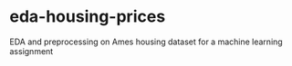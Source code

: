 # eda-housing-prices
EDA and preprocessing on Ames housing dataset for a machine learning assignment
